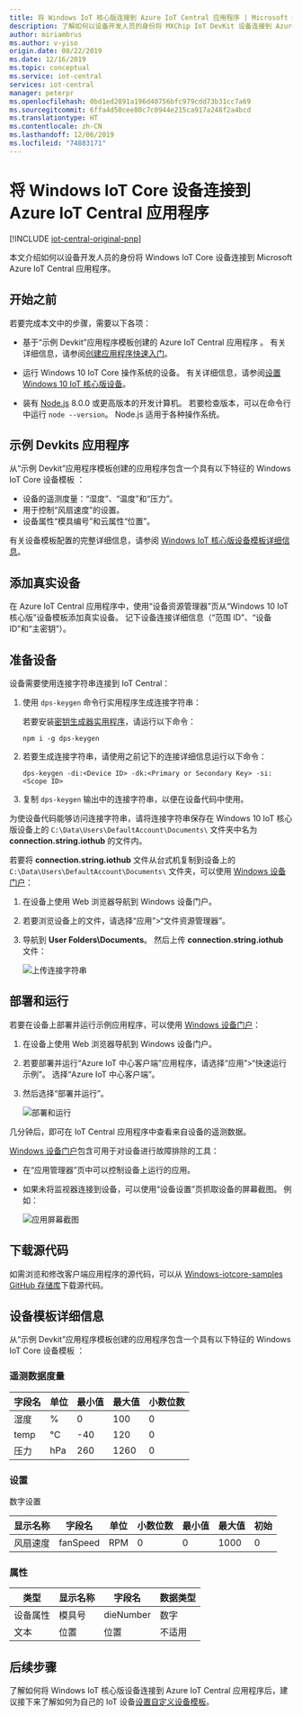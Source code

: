 ```yaml
---
title: 将 Windows IoT 核心版连接到 Azure IoT Central 应用程序 | Microsoft Docs
description: 了解如何以设备开发人员的身份将 MXChip IoT DevKit 设备连接到 Azure IoT Central 应用程序。
author: miriambrus
ms.author: v-yiso
origin.date: 08/22/2019
ms.date: 12/16/2019
ms.topic: conceptual
ms.service: iot-central
services: iot-central
manager: peterpr
ms.openlocfilehash: 0bd1ed2891a196d40756bfc979cdd73b31cc7a69
ms.sourcegitcommit: 6ffa4d50cee80c7c0944e215ca917a248f2a4bcd
ms.translationtype: HT
ms.contentlocale: zh-CN
ms.lasthandoff: 12/06/2019
ms.locfileid: "74883171"
---
```

# <a name="connect-a-windows-iot-core-device-to-your-azure-iot-central-application"></a>将 Windows IoT Core 设备连接到 Azure IoT Central 应用程序

[!INCLUDE [iot-central-original-pnp](../../../includes/iot-central-original-pnp-note.md)]

本文介绍如何以设备开发人员的身份将 Windows IoT Core 设备连接到 Microsoft Azure IoT Central 应用程序。

## <a name="before-you-begin"></a>开始之前

若要完成本文中的步骤，需要以下各项：

- 基于“示例 Devkit”应用程序模板创建的 Azure IoT Central 应用程序  。 有关详细信息，请参阅[创建应用程序快速入门](quick-deploy-iot-central.md)。

- 运行 Windows 10 IoT Core 操作系统的设备。 有关详细信息，请参阅[设置 Windows 10 IoT 核心版设备](https://docs.microsoft.com/windows/iot-core/tutorials/quickstarter/devicesetup)。

- 装有 [Node.js](https://nodejs.org/) 8.0.0 或更高版本的开发计算机。 若要检查版本，可以在命令行中运行 `node --version`。 Node.js 适用于各种操作系统。

## <a name="the-sample-devkits-application"></a>示例 Devkits 应用程序

从“示例 Devkit”应用程序模板创建的应用程序包含一个具有以下特征的 Windows IoT Core 设备模板   ：

- 设备的遥测度量：“湿度”、“温度”和“压力”。   
- 用于控制“风扇速度”的设置。 
- 设备属性“模具编号”和云属性“位置”。  

有关设备模板配置的完整详细信息，请参阅 [Windows IoT 核心版设备模板详细信息](#device-template-details)。

## <a name="add-a-real-device"></a>添加真实设备

在 Azure IoT Central 应用程序中，使用“设备资源管理器”页从“Windows 10 IoT 核心版”设备模板添加真实设备。   记下设备连接详细信息（“范围 ID”、“设备 ID”和“主密钥”）。   

## <a name="prepare-the-device"></a>准备设备

设备需要使用连接字符串连接到 IoT Central：

1. 使用 `dps-keygen` 命令行实用程序生成连接字符串：

    若要安装[密钥生成器实用程序](https://github.com/Azure/dps-keygen)，请运行以下命令：

    ```cmd/sh
    npm i -g dps-keygen
    ```

1. 若要生成连接字符串，请使用之前记下的连接详细信息运行以下命令：

    ```cmd/sh
    dps-keygen -di:<Device ID> -dk:<Primary or Secondary Key> -si:<Scope ID>
    ```

1. 复制 `dps-keygen` 输出中的连接字符串，以便在设备代码中使用。

为使设备代码能够访问连接字符串，请将连接字符串保存在 Windows 10 IoT 核心版设备上的 `C:\Data\Users\DefaultAccount\Documents\` 文件夹中名为 **connection.string.iothub** 的文件内。

若要将 **connection.string.iothub** 文件从台式机复制到设备上的 `C:\Data\Users\DefaultAccount\Documents\` 文件夹，可以使用 [Windows 设备门户](https://docs.microsoft.com/windows/iot-core/manage-your-device/deviceportal)：

1. 在设备上使用 Web 浏览器导航到 Windows 设备门户。
1. 若要浏览设备上的文件，请选择“应用”>“文件资源管理器”。 
1. 导航到 **User Folders\Documents**。 然后上传 **connection.string.iothub** 文件：

    ![上传连接字符串](media/howto-connect-windowsiotcore/device-portal.png)

## <a name="deploy-and-run"></a>部署和运行

若要在设备上部署并运行示例应用程序，可以使用 [Windows 设备门户](https://docs.microsoft.com/windows/iot-core/manage-your-device/deviceportal)：

1. 在设备上使用 Web 浏览器导航到 Windows 设备门户。
1. 若要部署并运行“Azure IoT 中心客户端”应用程序，请选择“应用”>“快速运行示例”。   选择“Azure IoT 中心客户端”。 
1. 然后选择“部署并运行”。 

    ![部署和运行](media/howto-connect-windowsiotcore/quick-run.png)

几分钟后，即可在 IoT Central 应用程序中查看来自设备的遥测数据。

[Windows 设备门户](https://docs.microsoft.com/windows/iot-core/manage-your-device/deviceportal)包含可用于对设备进行故障排除的工具：

- 在“应用管理器”页中可以控制设备上运行的应用。 
- 如果未将监视器连接到设备，可以使用“设备设置”页抓取设备的屏幕截图。  例如：

    ![应用屏幕截图](media/howto-connect-windowsiotcore/iot-hub-foreground-client.png)

## <a name="download-the-source-code"></a>下载源代码

如需浏览和修改客户端应用程序的源代码，可以从 [Windows-iotcore-samples GitHub 存储库](https://github.com/Microsoft/Windows-iotcore-samples/blob/master/Samples/Azure/IoTHubClients)下载源代码。

## <a name="device-template-details"></a>设备模板详细信息

从“示例 Devkit”应用程序模板创建的应用程序包含一个具有以下特征的 Windows IoT Core 设备模板   ：

### <a name="telemetry-measurements"></a>遥测数据度量

| 字段名     | 单位  | 最小值 | 最大值 | 小数位数 |
| -------------- | ------ | ------- | ------- | -------------- |
| 湿度       | %      | 0       | 100     | 0              |
| temp           | °C     | -40     | 120     | 0              |
| 压力       | hPa    | 260     | 1260    | 0              |

### <a name="settings"></a>设置

数字设置

| 显示名称 | 字段名 | 单位 | 小数位数 | 最小值 | 最大值 | 初始 |
| ------------ | ---------- | ----- | -------------- | ------- | ------- | ------- |
| 风扇速度    | fanSpeed   | RPM   | 0              | 0       | 1000    | 0       |

### <a name="properties"></a>属性

| 类型            | 显示名称 | 字段名 | 数据类型 |
| --------------- | ------------ | ---------- | --------- |
| 设备属性 | 模具号   | dieNumber  | 数字    |
| 文本            | 位置     | 位置   | 不适用       |

## <a name="next-steps"></a>后续步骤

了解如何将 Windows IoT 核心版设备连接到 Azure IoT Central 应用程序后，建议接下来了解如何为自己的 IoT 设备[设置自定义设备模板](howto-set-up-template.md)。
